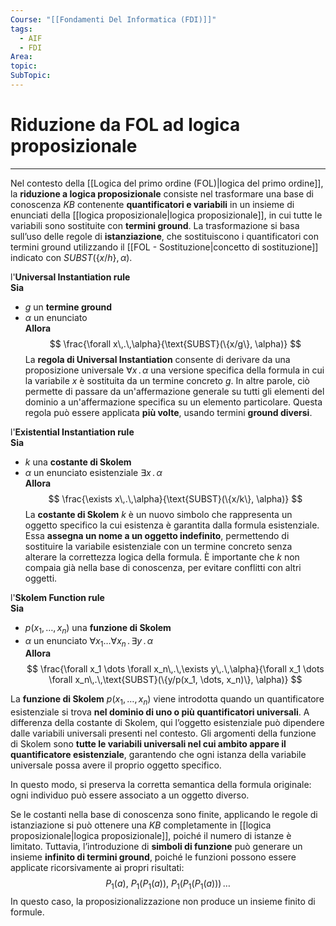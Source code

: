 ```yaml
---
Course: "[[Fondamenti Del Informatica (FDI)]]"
tags:
  - AIF
  - FDI
Area:
topic:
SubTopic:
---
```


# Riduzione da FOL ad logica proposizionale
---
Nel contesto della [[Logica del primo ordine (FOL)|logica del primo ordine]], la **riduzione a logica proposizionale** consiste nel trasformare una base di conoscenza $KB$ contenente **quantificatori e variabili** in un insieme di enunciati della [[logica proposizionale|logica proposizionale]], in cui tutte le variabili sono sostituite con **termini ground**. 
La trasformazione si basa sull’uso delle regole di **istanziazione**, che sostituiscono i quantificatori con termini ground utilizzando il [[FOL - Sostituzione|concetto di sostituzione]] indicato con $SUBST(\{x/h\},\alpha)$.


l'**Universal Instantiation rule**  
**Sia**  
- $g$ un **termine ground**  
- $\alpha$ un enunciato  
**Allora**  $$
\frac{\forall x\,.\,\alpha}{\text{SUBST}(\{x/g\}, \alpha)}
$$La **regola di Universal Instantiation** consente di derivare da una proposizione universale $\forall x\,.\,\alpha$ una versione specifica della formula in cui la variabile $x$ è sostituita da un termine concreto $g$. In altre parole, ciò permette di passare da un'affermazione generale su tutti gli elementi del dominio a un'affermazione specifica su un elemento particolare. Questa regola può essere applicata **più volte**, usando termini **ground diversi**.


l'**Existential Instantiation rule**  
**Sia**  
- $k$ una **costante di Skolem**  
- $\alpha$ un enunciato esistenziale $\exists x\,.\,\alpha$  
**Allora**  $$
\frac{\exists x\,.\,\alpha}{\text{SUBST}(\{x/k\}, \alpha)}
$$La **costante di Skolem** $k$ è un nuovo simbolo che rappresenta un oggetto specifico la cui esistenza è garantita dalla formula esistenziale. Essa **assegna un nome a un oggetto indefinito**, permettendo di sostituire la variabile esistenziale con un termine concreto senza alterare la correttezza logica della formula. È importante che $k$ non compaia già nella base di conoscenza, per evitare conflitti con altri oggetti.  


l'**Skolem Function rule**  
**Sia**  
- $p(x_1, \dots, x_n)$ una **funzione di Skolem**  
- $\alpha$ un enunciato $\forall x_1 \dots \forall x_n\,.\,\exists y\,.\,\alpha$  
**Allora**  
$$
\frac{\forall x_1 \dots \forall x_n\,.\,\exists y\,.\,\alpha}{\forall x_1 \dots \forall x_n\,.\,\text{SUBST}(\{y/p(x_1, \dots, x_n)\}, \alpha)}
$$

La **funzione di Skolem** $p(x_1, \dots, x_n)$ viene introdotta quando un quantificatore esistenziale si trova **nel dominio di uno o più quantificatori universali**. A differenza della costante di Skolem, qui l’oggetto esistenziale può dipendere dalle variabili universali presenti nel contesto. Gli argomenti della funzione di Skolem sono **tutte le variabili universali nel cui ambito appare il quantificatore esistenziale**, garantendo che ogni istanza della variabile universale possa avere il proprio oggetto specifico.  

In questo modo, si preserva la corretta semantica della formula originale: ogni individuo può essere associato a un oggetto diverso.




Se le costanti nella base di conoscenza sono finite, applicando le regole di istanziazione si può ottenere una $KB$ completamente in [[logica proposizionale|logica proposizionale]], poiché il numero di istanze è limitato. Tuttavia, l’introduzione di **simboli di funzione** può generare un insieme **infinito di termini ground**, poiché le funzioni possono essere applicate ricorsivamente ai propri risultati:$$
P_1(a),\ P_1(P_1(a)),\ P_1(P_1(P_1(a)))\,\dots
$$In questo caso, la proposizionalizzazione non produce un insieme finito di formule.
